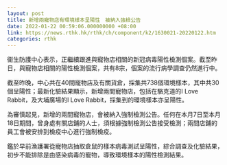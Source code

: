```yaml
---
layout: post
title: 新增兩寵物店有環境樣本呈陽性　被納入強檢公告
date: 2022-01-22 00:59:06.000000000 +08:00
link: https://news.rthk.hk/rthk/ch/component/k2/1630021-20220122.htm
categories: rthk
---
```


衞生防護中心表示，正繼續跟進與寵物店相關的新冠病毒陽性檢測個案。截至昨日，與寵物店相關的陽性檢測個案，共有8宗，個案的流行病學調查仍然進行中。

截至昨晚，中心共在40間寵物店及有關貨倉，採集共738個環境樣本，其中共30個呈陽性；最新化驗結果顯示，新增兩間寵物店，包括在駱克道的I Love Rabbit，及大埔廣場的I Love Rabbit，採集到的環境樣本亦呈陽性。

為審慎起見，新增的兩間寵物店，會被納入強制檢測公告。任何在本月7日至本月18日期間，曾身處有關店鋪的人士，須根據強制檢測公告接受檢測；兩間店鋪的員工會被安排到檢疫中心進行強制檢疫。

鑑於早前漁護署從寵物店抽取倉鼠的樣本病毒測試呈陽性，綜合調查及化驗結果，初步不能排除是由感染病毒的寵物，導致環境樣本的陽性檢測結果。
